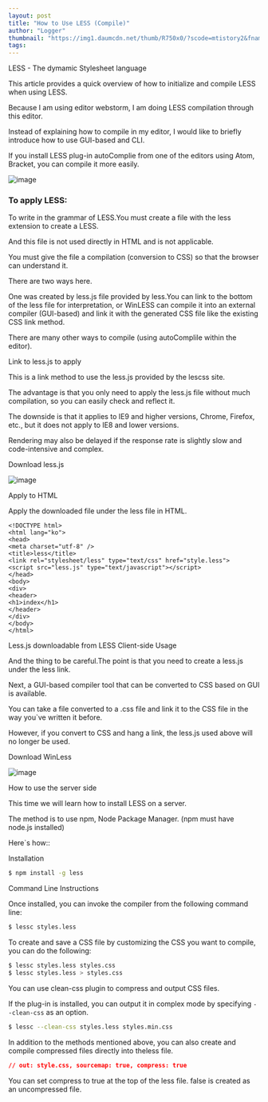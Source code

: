 ```yaml
---
layout: post
title: "How to Use LESS (Compile)"
author: "Logger"
thumbnail: "https://img1.daumcdn.net/thumb/R750x0/?scode=mtistory2&fname=https%3A%2F%2Ft1.daumcdn.net%2Fcfile%2Ftistory%2F232FDD4F5745470717"
tags: 
---
```



LESS - The dymamic Stylesheet language

This article provides a quick overview of how to initialize and compile LESS when using LESS.

Because I am using editor webstorm, I am doing LESS compilation through this editor.

Instead of explaining how to compile in my editor, I would like to briefly introduce how to use GUI-based and CLI.

If you install LESS plug-in autoComplie from one of the editors using Atom, Bracket, you can compile it more easily.

![image](https://t1.daumcdn.net/cfile/tistory/2174FB375745509506)

### To apply LESS:

To write in the grammar of LESS.You must create a file with the less extension to create a LESS.

And this file is not used directly in HTML and is not applicable.

You must give the file a compilation (conversion to CSS) so that the browser can understand it.

There are two ways here.

One was created by less.js file provided by less.You can link to the bottom of the less file for interpretation, or WinLESS can compile it into an external compiler (GUI-based) and link it with the generated CSS file like the existing CSS link method.

There are many other ways to compile (using autoComplile within the editor).

Link to less.js to apply

This is a link method to use the less.js provided by the lescss site.

The advantage is that you only need to apply the less.js file without much compilation, so you can easily check and reflect it.

The downside is that it applies to IE9 and higher versions, Chrome, Firefox, etc., but it does not apply to IE8 and lower versions.

Rendering may also be delayed if the response rate is slightly slow and code-intensive and complex.

Download less.js

![image](https://t1.daumcdn.net/cfile/tistory/232FDD4F5745470717)

Apply to HTML

Apply the downloaded file under the less file in HTML.

```undefined
<!DOCTYPE html>
<html lang="ko">
<head>
<meta charset="utf-8" />
<title>less</title>
<link rel="stylesheet/less" type="text/css" href="style.less">
<script src="less.js" type="text/javascript"></script>
</head>
<body>
<div>
<header>
<h1>index</h1>
</header>
</div>
</body>
</html>
```

Less.js downloadable from LESS Client-side Usage

And the thing to be careful.The point is that you need to create a less.js under the less link.

Next, a GUI-based compiler tool that can be converted to CSS based on GUI is available.

You can take a file converted to a .css file and link it to the CSS file in the way you`ve written it before.

However, if you convert to CSS and hang a link, the less.js used above will no longer be used.

Download WinLess

![image](https://t1.daumcdn.net/cfile/tistory/267F4B3557454A2A2B)

How to use the server side

This time we will learn how to install LESS on a server.

The method is to use npm, Node Package Manager. (npm must have node.js installed)

Here`s how::

Installation

```bash
$ npm install -g less
```

Command Line Instructions

Once installed, you can invoke the compiler from the following command line:

```bash
$ lessc styles.less
```

To create and save a CSS file by customizing the CSS you want to compile, you can do the following:

```bash
$ lessc styles.less styles.css
$ lessc styles.less > styles.css
```

You can use clean-css plugin to compress and output CSS files.

If the plug-in is installed, you can output it in complex mode by specifying `--clean-css` as an option.

```bash
$ lessc --clean-css styles.less styles.min.css
```

In addition to the methods mentioned above, you can also create and compile compressed files directly into theless file.

```css
// out: style.css, sourcemap: true, compress: true
```

You can set compress to true at the top of the less file. false is created as an uncompressed file.